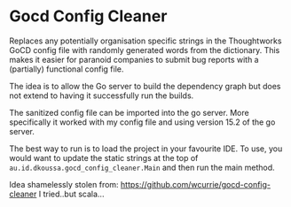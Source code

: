 # Gocd Config Cleaner

Replaces any potentially organisation specific strings in the Thoughtworks GoCD
config file with randomly generated words from the dictionary. This makes it
easier for paranoid companies to submit bug reports with a (partially)
functional config file.

The idea is to allow the Go server to build the dependency graph but does
not extend to having it successfully run the builds.

The sanitized config file can be imported into the go server. More specifically
it worked with my config file and using version 15.2 of the go server.

The best way to run is to load the project in your favourite IDE. To use, you
would want to update the static strings at the top of
``au.id.dkoussa.gocd_config_cleaner.Main`` and then run the main method.

Idea shamelessly stolen from: https://github.com/wcurrie/gocd-config-cleaner
I tried..but scala...

